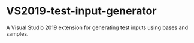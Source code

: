 # VS2019-test-input-generator

A Visual Studio 2019 extension for generating test inputs using bases and samples.
